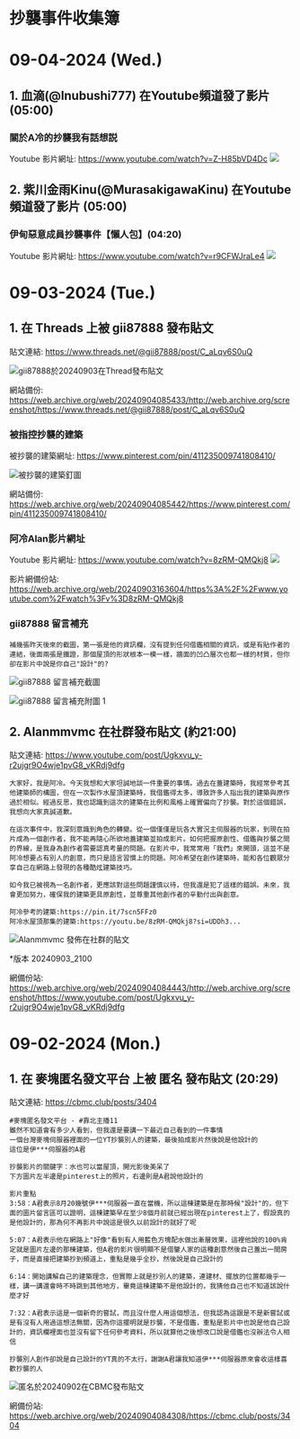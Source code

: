 # 抄襲事件收集簿


# 09-04-2024 (Wed.)


## 1. 血滴(@Inubushi777) 在Youtube頻道發了影片 (05:00)

### 關於A冷的抄襲我有話想説

Youtube 影片網址: https://www.youtube.com/watch?v=Z-H85bVD4Dc
<a href="https://www.youtube.com/watch?v=Z-H85bVD4Dc" target="_blank">
    <img src="https://raw.githubusercontent.com/FireBurn8787/Minecraft-Alan-Collections/main/imgs/09-04-2024_Youtube_Inubushi777_Z-H85bVD4Dc_Thumbnail.jpg"/>
</a>

## 2. 紫川金雨Kinu(@MurasakigawaKinu) 在Youtube頻道發了影片 (05:00)


### 伊甸惡意成員抄襲事件【懶人包】(04:20)

Youtube 影片網址: https://www.youtube.com/watch?v=r9CFWJraLe4
<a href="https://www.youtube.com/watch?v=r9CFWJraLe4" target="_blank">
    <img src="https://raw.githubusercontent.com/FireBurn8787/Minecraft-Alan-Collections/main/imgs/09-04-2024_Youtube_MurasakigawaKinu_r9CFWJraLe4_Thumbnail.jpg"/>
</a>


# 09-03-2024 (Tue.)


## 1. 在 Threads 上被 gii87888 發布貼文

貼文連結: https://www.threads.net/@gii87888/post/C_aLqv6S0uQ

![gii87888於20240903在Thread發布貼文](https://raw.githubusercontent.com/FireBurn8787/Minecraft-Alan-Collections/main/imgs/09-03-2024_Thread_gii87888_C_aLqv6S0uQ.png)

網站備份: https://web.archive.org/web/20240904085433/http://web.archive.org/screenshot/https://www.threads.net/@gii87888/post/C_aLqv6S0uQ

### 被指控抄襲的建築

被抄襲的建築網址: https://www.pinterest.com/pin/411235009741808410/

![被抄襲的建築釘圖](https://raw.githubusercontent.com/FireBurn8787/Minecraft-Alan-Collections/main/imgs/09-03-2024_Pinterest_Jottape033_411235009741808410.png)

網站備份: https://web.archive.org/web/20240904085442/https://www.pinterest.com/pin/411235009741808410/

### 阿冷Alan影片網址

Youtube 影片網址: https://www.youtube.com/watch?v=8zRM-QMQkj8
<a href="https://www.youtube.com/watch?v=8zRM-QMQkj8" target="_blank">
    <img src="https://raw.githubusercontent.com/FireBurn8787/Minecraft-Alan-Collections/main/imgs/08-31-2024_Youtube_Alanmmvmc_8zRM-QMQkj8_Thumbnail.jpg"/>
</a>

影片網備份站: https://web.archive.org/web/20240903163604/https%3A%2F%2Fwww.youtube.com%2Fwatch%3Fv%3D8zRM-QMQkj8

### gii87888 留言補充

```
補幾張昨天後來的截圖，第一張是他的資訊欄，沒有提到任何借鑑相關的資訊，或是有貼作者的連結，後面兩張是鐵證，那個屋頂的形狀根本一模一樣，牆面的凹凸層次也都一樣的材質，但你卻在影片中說是你自己"設計"的?
```

![gii87888 留言補充截圖](https://raw.githubusercontent.com/FireBurn8787/Minecraft-Alan-Collections/main/imgs/09-03-2024_Thread_gii87888_C_bxkuYzxzA.png)

![gii87888 留言補充附圖 1](https://raw.githubusercontent.com/FireBurn8787/Minecraft-Alan-Collections/main/imgs/09-03-2024_Thread_gii87888_C_bxkuYzxzA_A1.png)



## 2. Alanmmvmc 在社群發布貼文 (約21:00)

貼文連結: https://www.youtube.com/post/Ugkxvu_y-r2ujgr9O4wje1pvG8_vKRdj9dfg

```
大家好，我是阿冷。今天我想和大家坦誠地談一件重要的事情。過去在蓋建築時，我經常參考其他建築師的構圖，但在一次製作水屋頂建築時，我借鑑得太多，導致許多人指出我的建築與原作過於相似。經過反思，我也認識到這次的建築在比例和風格上確實偏向了抄襲。對於這個錯誤，我想向大家真誠道歉。

在這次事件中，我深刻意識到角色的轉變。從一個僅僅是玩各大實況主伺服器的玩家，到現在拍片成為一個創作者，我不能再隨心所欲地蓋建築並拍成影片。如何把握原創性、借鑑與抄襲之間的界線，是我身為創作者需要認真考量的問題。在影片中，我常常用「我們」來開頭，這並不是阿冷想要占有別人的創意，而只是語言習慣上的問題。阿冷希望在創作建築時，能和各位觀眾分享自己在網路上發現的各種酷炫建築技巧。

如今我已被視為一名創作者，更應該對這些問題謹慎以待，但我還是犯了這樣的錯誤。未來，我會更加努力，確保我的建築更具原創性，並尊重其他創作者的辛勤付出與創意。

阿冷參考的建築:https://pin.it/7scn5FFz0
阿冷水屋頂那集的建築:https://youtu.be/8zRM-QMQkj8?si=UDDh3...
```

![Alanmmvmc 發佈在社群的貼文](https://raw.githubusercontent.com/FireBurn8787/Minecraft-Alan-Collections/main/imgs/09-03-2024_Youtube_Alanmmvmc_community_Ugkxvu_y-r2ujgr9O4wje1pvG8_vKRdj9dfg_9PM_v1.png)

*版本 20240903_2100

網備份站: https://web.archive.org/web/20240904084443/http://web.archive.org/screenshot/https://www.youtube.com/post/Ugkxvu_y-r2ujgr9O4wje1pvG8_vKRdj9dfg


# 09-02-2024 (Mon.)


## 1. 在 麥塊匿名發文平台 上被 匿名 發布貼文 (20:29)

貼文連結: https://cbmc.club/posts/3404

```
#麥塊匿名發文平台 - #靠北主播11
雖然不知道會有多少人看到，但我還是要講一下最近自己看到的一件事情
一個台灣麥塊伺服器裡面的一位YT抄襲別人的建築，最後拍成影片然後說是他設計的
這位是伊***伺服器的A君

抄襲影片的關鍵字：水也可以當屋頂，開光影後美呆了
下方圖片左半邊是pinterest上的照片，右邊則是A君說他設計的

影片重點
3:58：A君表示8月20幾號伊***伺服器一直在當機，所以這棟建築是在那時候"設計"的，但下面的圖片留言區可以證明，這棟建築早在至少8個月前就已經出現在pinterest上了，假設真的是他設計的，那為何不再影片中說這是很久以前設計的就好了呢

5:07：A君表示他在網路上"好像"看到有人用藍色方塊配水做出漸層效果，這裡他說的100%肯定就是圖片左邊的那棟建築，但A君的影片很明顯不是借鑒人家的這種創意然後自己蓋出一間房子，而是直接把建築抄到頻道上，重點是幾乎全抄，然後說是自己設計的

6:14：開始講解自己的建築理念，但實際上就是抄別人的建築，連建材、擺放的位置都幾乎一樣，講一講還會時不時跳到其他地方，畢竟這棟建築不是他設計的，我猜他自己也不知道該說什麼才好

7:32：A君表示這是一個新奇的嘗試，而且沒什麼人用這個想法，但我認為這跟是不是新嘗試或是有沒有人用過這想法無關，因為你這擺明就是抄襲，不是借鑑，重點是影片中也說是他自己設計的，資訊欄裡面也並沒有留下任何參考資料，所以就算他之後想改口說是借鑑也沒辦法令人相信

抄襲別人創作卻說是自己設計的YT真的不太行，謝謝A君讓我知道伊***伺服器原來會收這樣喜歡抄襲的人
```

![匿名於20240902在CBMC發布貼文](https://raw.githubusercontent.com/FireBurn8787/Minecraft-Alan-Collections/main/imgs/09-02-2024_CBMC_3404.png)

網備份站: https://web.archive.org/web/20240904084308/https://cbmc.club/posts/3404